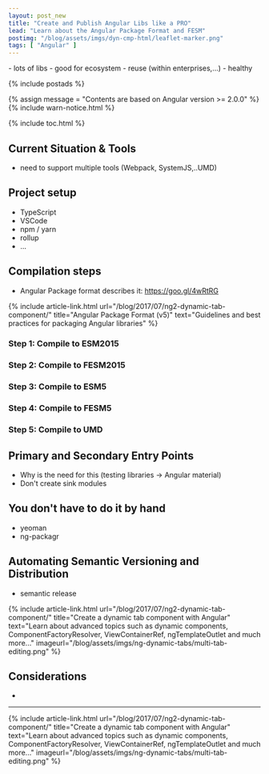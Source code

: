 ```yaml
---
layout: post_new
title: "Create and Publish Angular Libs like a PRO"
lead: "Learn about the Angular Package Format and FESM"
postimg: "/blog/assets/imgs/dyn-cmp-html/leaflet-marker.png"
tags: [ "Angular" ]
---
```


<div class="article-intro">
	- lots of libs
    - good for ecosystem
    - reuse (within enterprises,...)
    - healthy
</div>

{% include postads %}

{% assign message = "Contents are based on Angular version >= 2.0.0" %} {%
include warn-notice.html %}

{% include toc.html %}

## Current Situation & Tools

* need to support multiple tools (Webpack, SystemJS,..UMD)

## Project setup

* TypeScript
* VSCode
* npm / yarn
* rollup
* ...

## Compilation steps

* Angular Package format describes it: https://goo.gl/4wRtRG

{% include article-link.html url="/blog/2017/07/ng2-dynamic-tab-component/"
title="Angular Package Format (v5)" text="Guidelines and best practices for
packaging Angular libraries" %}

### Step 1: Compile to ESM2015

### Step 2: Compile to FESM2015

### Step 3: Compile to ESM5

### Step 4: Compile to FESM5

### Step 5: Compile to UMD

## Primary and Secondary Entry Points

* Why is the need for this (testing libraries -> Angular material)
* Don't create sink modules

## You don't have to do it by hand

* yeoman
* ng-packagr

## Automating Semantic Versioning and Distribution

* semantic release

{% include article-link.html url="/blog/2017/07/ng2-dynamic-tab-component/"
title="Create a dynamic tab component with Angular" text="Learn about advanced
topics such as dynamic components, ComponentFactoryResolver, ViewContainerRef,
ngTemplateOutlet and much more..."
imageurl="/blog/assets/imgs/ng-dynamic-tabs/multi-tab-editing.png" %}

## Considerations

*

---

{% include article-link.html url="/blog/2017/07/ng2-dynamic-tab-component/"
title="Create a dynamic tab component with Angular" text="Learn about advanced
topics such as dynamic components, ComponentFactoryResolver, ViewContainerRef,
ngTemplateOutlet and much more..."
imageurl="/blog/assets/imgs/ng-dynamic-tabs/multi-tab-editing.png" %}
